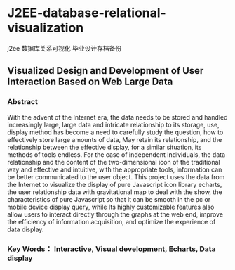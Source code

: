 # J2EE-database-relational-visualization
j2ee 数据库关系可视化  毕业设计存档备份

## Visualized Design and Development of User Interaction Based on Web Large Data
### Abstract

With the advent of the Internet era, the data needs to be stored and handled increasingly large, large data and intricate relationship to its storage, use, display method has become a need to carefully study the question, how to effectively store large amounts of data, May retain its relationship, and the relationship between the effective display, for a similar situation, its methods of tools endless. For the case of independent individuals, the data relationship and the content of the two-dimensional icon of the traditional way and effective and intuitive, with the appropriate tools, information can be better communicated to the user object. 
This project uses the data from the Internet to visualize the display of pure Javascript icon library echarts, the user relationship data with gravitational map to deal with the show, the characteristics of pure Javascript so that it can be smooth in the pc or mobile device display query, while Its highly customizable features also allow users to interact directly through the graphs at the web end, improve the efficiency of information acquisition, and optimize the experience of data display. 


### Key Words： Interactive, Visual development, Echarts, Data display
